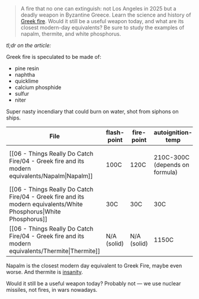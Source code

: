 > A fire that no one can extinguish: not Los Angeles in 2025 but a deadly weapon in Byzantine Greece. Learn the science and history of [Greek fire](https://history.howstuffworks.com/world-history/greek-fire.htm). Would it still be a useful weapon today, and what are its closest modern-day equivalents? Be sure to study the examples of napalm, thermite, and white phosphorus.

*tl;dr on the article:*

Greek fire is speculated to be made of:

- pine resin
- naphtha
- quicklime
- calcium phosphide
- sulfur
- niter

Super nasty incendiary that could burn on water, shot from siphons on ships.

| File                                                                                                                  | flash-point | fire-point  | autoignition-temp              | burning-temp                          |
| --------------------------------------------------------------------------------------------------------------------- | ----------- | ----------- | ------------------------------ | ------------------------------------- |
| [[06 - Things Really Do Catch Fire/04 - Greek fire and its modern equivalents/Napalm\|Napalm]]                     | 100C        | 120C        | 210C-300C (depends on formula) | 800C-1200C (normal hydrocarbon flame) |
| [[06 - Things Really Do Catch Fire/04 - Greek fire and its modern equivalents/White Phosphorus\|White Phosphorus]] | 30C         | 30C         | 30C                            | 1300C                                 |
| [[06 - Things Really Do Catch Fire/04 - Greek fire and its modern equivalents/Thermite\|Thermite]]                 | N/A (solid) | N/A (solid) | 1150C                          | 2500C                                 |


Napalm is the closest modern day equivalent to Greek Fire, maybe even worse. And thermite is [insanity](https://www.youtube.com/shorts/EMcIpHH8j7M).

Would it still be a useful weapon today? Probably not — we use nuclear missiles, not fires, in wars nowadays.

